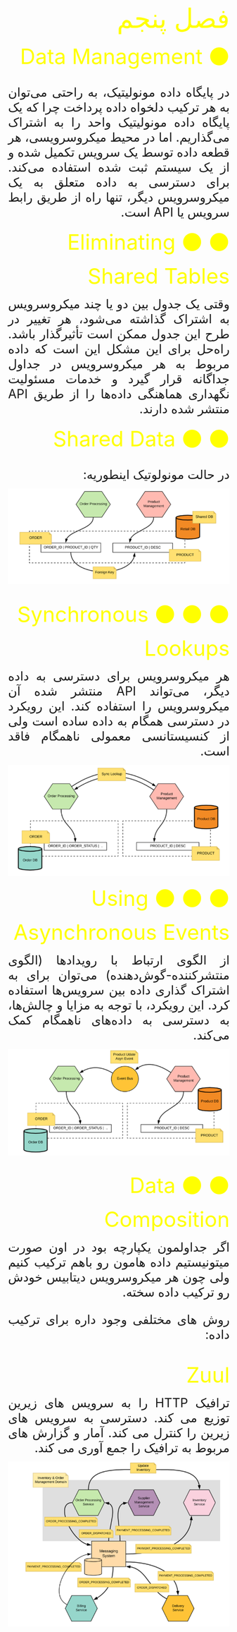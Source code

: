 <div dir="rtl" style="font-size:60px; color:yellow">
فصل پنجم
</div>

<br/>
<div dir="rtl" style="font-size:48px;  color:yellow">
⚫ Data Management
</div>

<br/>

<div dir="rtl" style="font-size:28px; text-align: justify">
در پایگاه داده مونولیتیک، به راحتی می‌توان به هر ترکیب دلخواه داده پرداخت چرا که یک پایگاه داده مونولیتیک واحد را به اشتراک می‌گذاریم. اما در محیط میکروسرویسی، هر قطعه داده توسط یک سرویس تکمیل شده و از یک سیستم ثبت شده استفاده می‌کند. برای دسترسی به داده متعلق به یک میکروسرویس دیگر، تنها راه از طریق رابط سرویس یا API است.
</div>

<br/>
<div dir="rtl" style="font-size:48px;  color:yellow">
⚫ ⚫ Eliminating Shared Tables
</div>

<br/>

<div dir="rtl" style="font-size:28px; text-align: justify">
وقتی یک جدول بین دو یا چند میکروسرویس به اشتراک گذاشته می‌شود، هر تغییر در طرح این جدول ممکن است تأثیرگذار باشد. راه‌حل برای این مشکل این است که داده مربوط به هر میکروسرویس در جداول جداگانه قرار گیرد و خدمات مسئولیت نگهداری هماهنگی داده‌ها را از طریق API منتشر شده دارند.
</div>

<br/>
<div dir="rtl" style="font-size:48px;  color:yellow">
⚫ ⚫ Shared Data
</div>

<br/>

<div dir="rtl" style="font-size:28px; text-align: justify">
در حالت مونولوتیک اینطوریه:
</div>

![img_13.png](img_13.png)

<br/>

<div dir="rtl" style="font-size:48px;  color:yellow">
⚫ ⚫ ⚫ Synchronous Lookups
</div>

<br/>

<div dir="rtl" style="font-size:28px; text-align: justify">
هر میکروسرویس برای دسترسی به داده دیگر، می‌تواند API منتشر شده آن میکروسرویس را استفاده کند. این رویکرد در دسترسی همگام به داده ساده است ولی از کنسیستانسی معمولی ناهمگام فاقد است.
</div>

![img_14.png](img_14.png)


<div dir="rtl" style="font-size:48px;  color:yellow">
⚫ ⚫ ⚫ Using Asynchronous Events
</div>

<br/>

<div dir="rtl" style="font-size:28px; text-align: justify">
از الگوی ارتباط با رویدادها (الگوی منتشرکننده-گوش‌دهنده) می‌توان برای به اشتراک گذاری داده بین سرویس‌ها استفاده کرد. این رویکرد، با توجه به مزایا و چالش‌ها، به دسترسی به داده‌های ناهمگام کمک می‌کند.
</div>

![img_15.png](img_15.png)

<br/>
<div dir="rtl" style="font-size:48px;  color:yellow">
⚫ ⚫ Data Composition
</div>

<br/>

<div dir="rtl" style="font-size:28px; text-align: justify">
اگر جداولمون یکپارچه بود در اون صورت میتونیستیم داده هامون رو باهم ترکیب کنیم ولی چون هر میکروسرویس دیتابیس خودش رو ترکیب داده سخته. 

روش های مختلفی وجود داره برای ترکیب داده:
</div>

<br/>
<div dir="rtl" style="font-size:48px;  color:yellow">
Zuul
</div>

<br/>

<div dir="rtl" style="font-size:28px; text-align: justify">
 ترافیک HTTP را به سرویس های زیرین توزیع می کند.
 دسترسی به سرویس های زیرین را کنترل می کند.
 آمار و گزارش های مربوط به ترافیک را جمع آوری می کند.
</div>

![img_12.png](img_12.png)